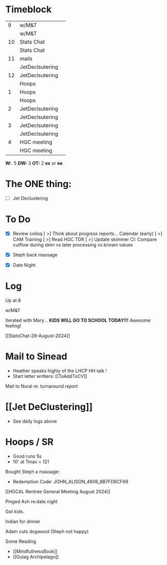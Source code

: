 # Timeblock

|     |                 |     |
| --- | --------------- | --- |
| 9   | w/M&T           |     |
|     | w/M&T           |     |
| 10  | Stats Chat      |     |
|     | Stats Chat      |     |
| 11  | mails           |     |
|     | JetDeclsutering |     |
| 12  | JetDeclsutering |     |
|     | Hoops           |     |
| 1   | Hoops           |     |
|     | Hoops           |     |
| 2   | JetDeclsutering |     |
|     | JetDeclsutering |     |
| 3   | JetDeclsutering |     |
|     | JetDeclsutering |     |
| 4   | HGC meeting     |     |
|     | HGC meeting     |     |

**W:**. 5 
**DW:** 3
**OT:** 2
**ex** or **~~ex~~**

# The ONE thing: 
- [ ] Jet Declustering


# To Do
- [x] Review colloq
 [ >] Think about progress reports... Calendar (early)
 [ >] CAM Training
 [ >] Read HGC TDR
 [ >] Update skimmer CI: Compare cutflow during skim vs later processing vs known values
- [x] Steph back massage 
- [x] Date Night


# Log

Up at 8 

w/M&T

Iterated with Mary... **KIDS WILL GO TO SCHOOL TODAY!!!**
Awesome feeling!

[[StatsChat-28-August-2024]]

# Mail to Sinead 
- Heather speaks highly of the LHCP HH talk ! 
- Start letter writters: [[ToAddToCV]]

Mail to Nural re: turnaround report

# [[Jet DeClustering]]
- See daily logs above

# Hoops / SR
- Good runs 5s
- 10' at Tmax = 121

Bought Steph a massage:
- Redemption Code: JOHN_ALISON_4806_8B7FD6CF69

[[HGCAL Rentrée General Meeting August 2024]]

Pinged Ash re:date night

Got kids. 

Indian for dinner 

Adam cuts dogwood (Steph not happy)

Some Reading
- [[MindfullnessBook]]
- [[Gulag Archipelago]]

